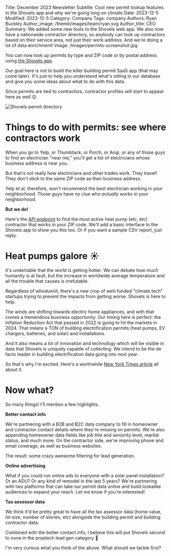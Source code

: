 Title: December 2023 Newsletter
Subtitle: Cool new permit lookup features in the Shovels app and why we're going long on climate
Date: 2023-12-5
Modified: 2023-12-5
Category: Company
Tags: company
Authors: Ryan Buckley
Author_image: /theme/images/team/ryan.svg
Author_title: CEO
Summary: We added some new tools to the Shovels web app. We also now have a nationwide contractor directory, so anybody can look up contractors based on their service area, not just their work address. And we're doing a lot of data enrichment! 
image: /images/permits-screenshot.jpg


You can now look up permits by type and ZIP code or by postal address using [the Shovels app](https://app.shovels.ai).

Our goal here is not to build the killer building permit SaaS app (that may come later). It's just to help you understand what's sitting in our database and give you some ideas about what to do with this data.

Since permits are tied to contractors, contractor profiles will start to appear here as well 😉

![Shovels permit directory]({static}/images/permits-screenshot.jpg)

Things to do with permits: see where contractors work
=====================================================

When you go to Yelp, or Thumbtack, or Porch, or Angi, or any of those guys to find an electrician "near me," you'll get a list of electricians whose business address is near you.

But that's not really how electricians and other trades work. They travel! They don't stick to the same ZIP code as their business address. 

Yelp et al, therefore, won't recommend the best electrician working in your neighborhood. Those guys have no clue who _actually_ _works_ in your neighborhood.

**But we do!**

Here's the [API endpoint](https://docs.shovels.ai/api-reference/#operation/Contractors/operation/get_contractors_by_activity_zipcode_v1_contractors_activity_zip_get) to find the most active heat pump (etc, etc) contractor that works in your ZIP code. We'll add a basic interface to the Shovels app to show you this too. Or if you want a sample CSV report, just reply. 

Heat pumps galore ☀️
====================

It's undeniable that the world is getting hotter. We can debate how much humanity is at fault, but the increase in worldwide average temperature and all the trouble that causes is irrefutable.

Regardless of whodunnit, there's a new crop of well-funded "climate tech" startups trying to prevent the impacts from getting worse. Shovels is here to help. 

The winds are shifting towards electric home appliances, and with that comes a tremendous business opportunity. Our timing here is perfect: the Inflation Reduction Act that passed in 2022 is going to hit the markets in 2024. That means a TON of building electrification permits (heat pumps, EV chargers, batteries, and solar) and installations. 

And it also means a lot of innovation and technology which will be visible in data that Shovels is uniquely capable of collecting. We intend to be the de facto leader in building electrification data going into next year. 

So that's why I'm excited. Here's a worthwhile [New York Times article](https://www.nytimes.com/2023/11/09/business/energy-environment/heat-pumps-biden-tax-credits-rebates.html?unlocked_article_code=1.90w.qsq1.QP6pmedG0WQU&smid=url-share) all about it. 

Now what?
=========

So many things! I'll mention a few highlights.

**Better contact info**

We're partnering with a B2B and B2C data company to fill in homeowner and contractor contact details where they're missing on permits. We're also appending homeowner data fields like job title and seniority level, marital status, and much more. On the contractor side, we're improving phone and email coverage, as well as business websites.

The result: some crazy awesome filtering for lead generation.

**Online advertising**

What if you could run online ads to everyone with a solar panel installation? Or an ADU? Or any kind of remodel in the last 5 years? We're partnering with two platforms that can take our permit data online and build lookalike audiences to expand your reach. Let me know if you're interested!  

**Tax assessor data**

We think it'd be pretty great to have all the tax assessor data (home value, lot size, number of stories, etc) alongside the building permit and building contractor data.  

Combined with the better contact info, I believe this will put Shovels second to none in the proptech lead gen category 💯

I'm very curious what you think of the above. What should we tackle first?